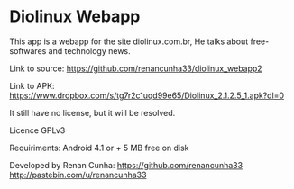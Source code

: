 <h1>Diolinux Webapp </h1>

This app is a webapp for the site diolinux.com.br, He talks about free-softwares and technology news.

Link to source:
https://github.com/renancunha33/diolinux_webapp2

Link to APK:
https://www.dropbox.com/s/tg7r2c1uqd99e65/Diolinux_2.1.2.5_1.apk?dl=0

It still have no license, but it will be resolved.

Licence GPLv3

Requiriments:
Android 4.1 or +
5 MB free on disk

Developed by Renan Cunha:
https://github.com/renancunha33
http://pastebin.com/u/renancunha33
